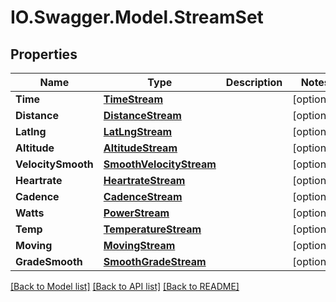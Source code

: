 # IO.Swagger.Model.StreamSet
## Properties

Name | Type | Description | Notes
------------ | ------------- | ------------- | -------------
**Time** | [**TimeStream**](TimeStream.md) |  | [optional] 
**Distance** | [**DistanceStream**](DistanceStream.md) |  | [optional] 
**Latlng** | [**LatLngStream**](LatLngStream.md) |  | [optional] 
**Altitude** | [**AltitudeStream**](AltitudeStream.md) |  | [optional] 
**VelocitySmooth** | [**SmoothVelocityStream**](SmoothVelocityStream.md) |  | [optional] 
**Heartrate** | [**HeartrateStream**](HeartrateStream.md) |  | [optional] 
**Cadence** | [**CadenceStream**](CadenceStream.md) |  | [optional] 
**Watts** | [**PowerStream**](PowerStream.md) |  | [optional] 
**Temp** | [**TemperatureStream**](TemperatureStream.md) |  | [optional] 
**Moving** | [**MovingStream**](MovingStream.md) |  | [optional] 
**GradeSmooth** | [**SmoothGradeStream**](SmoothGradeStream.md) |  | [optional] 

[[Back to Model list]](../README.md#documentation-for-models) [[Back to API list]](../README.md#documentation-for-api-endpoints) [[Back to README]](../README.md)

